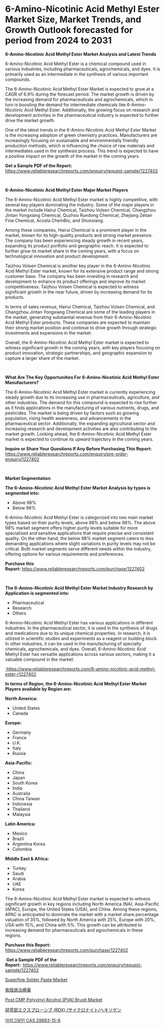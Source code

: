 <p><h1>6-Amino-Nicotinic Acid Methyl Ester Market Size, Market Trends, and Growth Outlook forecasted for period from 2024 to 2031</h1></p><p><strong>6-Amino-Nicotinic Acid Methyl Ester Market Analysis and Latest Trends</strong></p>
<p><p>6-Amino-Nicotinic Acid Methyl Ester is a chemical compound used in various industries, including pharmaceuticals, agrochemicals, and dyes. It is primarily used as an intermediate in the synthesis of various important compounds.</p><p>The 6-Amino-Nicotinic Acid Methyl Ester Market is expected to grow at a CAGR of 6.9% during the forecast period. The market growth is driven by the increasing demand for pharmaceuticals and agrochemicals, which in turn is boosting the demand for intermediate chemicals like 6-Amino-Nicotinic Acid Methyl Ester. Additionally, the growing focus on research and development activities in the pharmaceutical industry is expected to further drive the market growth.</p><p>One of the latest trends in the 6-Amino-Nicotinic Acid Methyl Ester Market is the increasing adoption of green chemistry practices. Manufacturers are increasingly focusing on sustainable and environmentally friendly production methods, which is influencing the choice of raw materials and intermediates used in the synthesis process. This trend is expected to have a positive impact on the growth of the market in the coming years.</p></p>
<p><strong>Get a Sample PDF of the Report:&nbsp;</strong> <a href="https://www.reliableresearchreports.com/enquiry/request-sample/1227402">https://www.reliableresearchreports.com/enquiry/request-sample/1227402</a></p>
<p>&nbsp;</p>
<p><strong>6-Amino-Nicotinic Acid Methyl Ester Major Market Players</strong></p>
<p><p>The 6-Amino-Nicotinic Acid Methyl Ester market is highly competitive, with several key players dominating the industry. Some of the major players in the market include Hairui Chemical, Taizhou Volsen Chemical, Changzhou Jintan Yongxiang Chemical, Quzhou Rundong Chemical, Zhejiang Zetian Fine Chemical, Accela ChemBio, and Shunxiang. </p><p>Among these companies, Hairui Chemical is a prominent player in the market, known for its high-quality products and strong market presence. The company has been experiencing steady growth in recent years, expanding its product portfolio and geographic reach. It is expected to further grow its market share in the coming years, with a focus on technological innovation and product development.</p><p>Taizhou Volsen Chemical is another key player in the 6-Amino-Nicotinic Acid Methyl Ester market, known for its extensive product range and strong customer base. The company has been investing in research and development to enhance its product offerings and improve its market competitiveness. Taizhou Volsen Chemical is expected to witness significant growth in the near future, driven by increasing demand for its products.</p><p>In terms of sales revenue, Hairui Chemical, Taizhou Volsen Chemical, and Changzhou Jintan Yongxiang Chemical are some of the leading players in the market, generating substantial revenue from their 6-Amino-Nicotinic Acid Methyl Ester products. These companies are expected to maintain their strong market position and continue to drive growth through strategic investments and expansions in the market.</p><p>Overall, the 6-Amino-Nicotinic Acid Methyl Ester market is expected to witness significant growth in the coming years, with key players focusing on product innovation, strategic partnerships, and geographic expansion to capture a larger share of the market.</p></p>
<p>&nbsp;</p>
<p><strong>What Are The Key Opportunities For 6-Amino-Nicotinic Acid Methyl Ester Manufacturers?</strong></p>
<p><p>The 6-Amino-Nicotinic Acid Methyl Ester market is currently experiencing steady growth due to its increasing use in pharmaceuticals, agriculture, and other industries. The demand for this compound is expected to rise further as it finds applications in the manufacturing of various nutrients, drugs, and pesticides. The market is being driven by factors such as growing population, rising health awareness, and advancements in the pharmaceutical sector. Additionally, the expanding agricultural sector and increasing research and development activities are also contributing to the market growth. Looking ahead, the 6-Amino-Nicotinic Acid Methyl Ester market is expected to continue its upward trajectory in the coming years.</p></p>
<p><strong>Inquire or Share Your Questions If Any Before Purchasing This Report:</strong> <a href="https://www.reliableresearchreports.com/enquiry/pre-order-enquiry/1227402">https://www.reliableresearchreports.com/enquiry/pre-order-enquiry/1227402</a></p>
<p>&nbsp;</p>
<p><strong>Market Segmentation</strong></p>
<p><strong>The 6-Amino-Nicotinic Acid Methyl Ester Market Analysis by types is segmented into:</strong></p>
<p><ul><li>Above 98%</li><li>Below 98%</li></ul></p>
<p><p>6-Amino-Nicotinic Acid Methyl Ester is categorized into two main market types based on their purity levels, above 98% and below 98%. The above 98% market segment offers higher purity levels suitable for more specialized and sensitive applications that require precise and consistent quality. On the other hand, the below 98% market segment caters to less demanding applications where slight variations in purity levels may not be critical. Both market segments serve different needs within the industry, offering options for various requirements and preferences.</p></p>
<p><strong>Purchase this Report:&nbsp;</strong><a href="https://www.reliableresearchreports.com/purchase/1227402">https://www.reliableresearchreports.com/purchase/1227402</a></p>
<p>&nbsp;</p>
<p><strong>The 6-Amino-Nicotinic Acid Methyl Ester Market Industry Research by Application is segmented into:</strong></p>
<p><ul><li>Pharmaceutical</li><li>Research</li><li>Others</li></ul></p>
<p><p>6-Amino-Nicotinic Acid Methyl Ester has various applications in different industries. In the pharmaceutical sector, it is used in the synthesis of drugs and medications due to its unique chemical properties. In research, it is utilized in scientific studies and experiments as a reagent or building block. In other industries, it can be used in the manufacturing of specialty chemicals, agrochemicals, and dyes. Overall, 6-Amino-Nicotinic Acid Methyl Ester has versatile applications across various sectors, making it a valuable compound in the market.</p></p>
<p><a href="https://www.reliableresearchreports.com/6-amino-nicotinic-acid-methyl-ester-r1227402">&nbsp;https://www.reliableresearchreports.com/6-amino-nicotinic-acid-methyl-ester-r1227402</a></p>
<p><strong>In terms of Region, the 6-Amino-Nicotinic Acid Methyl Ester Market Players available by Region are:</strong></p>
<p>
    <p> <strong> North America: </strong>
        <ul>
            <li>United States</li>
            <li>Canada</li>
        </ul>
        </p> 
    <p> <strong> Europe: </strong>
        <ul>
            <li>Germany</li>
            <li>France</li>
            <li>U.K.</li>
            <li>Italy</li>
            <li>Russia</li>
        </ul>
        </p> 
    <p> <strong> Asia-Pacific: </strong>
        <ul>
            <li>China</li>
            <li>Japan</li>
            <li>South Korea</li>
            <li>India</li>
            <li>Australia</li>
            <li>China Taiwan</li>
            <li>Indonesia</li>
            <li>Thailand</li>
            <li>Malaysia</li>
        </ul>
        </p> 
    <p> <strong> Latin America: </strong>
        <ul>
            <li>Mexico</li>
            <li>Brazil</li>
            <li>Argentina Korea</li>
            <li>Colombia</li>
        </ul>
        </p> 
    <p> <strong> Middle East & Africa: </strong>
        <ul>
            <li>Turkey</li>
            <li>Saudi</li>
            <li>Arabia</li>
            <li>UAE</li>
            <li>Korea</li>
        </ul>
    </p>
    </p>
<p><p>The 6-Amino-Nicotinic Acid Methyl Ester market is expected to witness significant growth in key regions including North America (NA), Asia-Pacific (APAC), Europe, the United States (USA), and China. Among these regions, APAC is anticipated to dominate the market with a market share percentage valuation of 35%, followed by North America with 25%, Europe with 20%, USA with 15%, and China with 5%. This growth can be attributed to increasing demand for pharmaceuticals and agrochemicals in these regions.</p></p>
<p><strong>Purchase this Report: </strong><a href="https://www.reliableresearchreports.com/purchase/1227402">https://www.reliableresearchreports.com/purchase/1227402</a></p>
<p>&nbsp;<strong>Get a Sample PDF of the Report:&nbsp;&nbsp;</strong><a href="https://www.reliableresearchreports.com/enquiry/request-sample/1227402">https://www.reliableresearchreports.com/enquiry/request-sample/1227402</a></p>
<p><strong></strong></p>
<p><p><a href="https://github.com/khlifeservices/Market-Research-Report-List-1/blob/main/superfine-solder-paste-market.md">Superfine Solder Paste Market</a></p><p><a href="https://github.com/DayanaRunolfsdottir/Market-Research-Report-List-1/blob/main/7486365137634.md">紫斑病治療薬</a></p><p><a href="https://github.com/ockatxef85/Market-Research-Report-List-1/blob/main/post-cmp-polyvinyl-alcohol-pva-brush-market.md">Post CMP Polyvinyl Alcohol (PVA) Brush Market</a></p><p><a href="https://github.com/VinceMarvin1/Market-Research-Report-List-1/blob/main/2049214137633.md">研究部エクスプローシブ (RDX) /サイクロナイト/ヘキソゲン</a></p><p><a href="https://github.com/rsg307664904/Market-Research-Report-List-2/blob/main/9522643143229.md">아미그달린 CAS 29883-15-6</a></p></p>